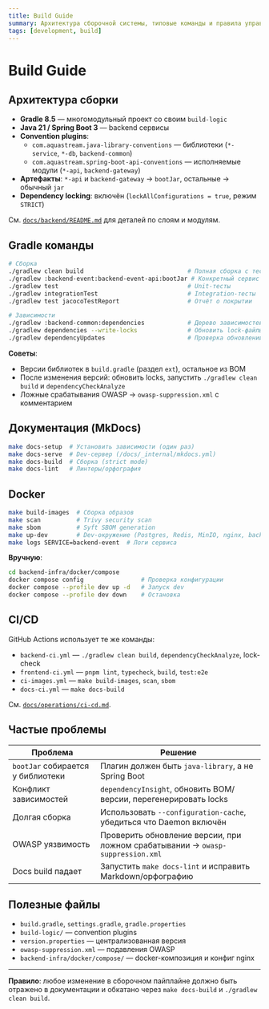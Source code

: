 ```yaml
---
title: Build Guide
summary: Архитектура сборочной системы, типовые команды и правила управления зависимостями.
tags: [development, build]
---
```


# Build Guide

## Архитектура сборки

- **Gradle 8.5** — многомодульный проект со своим `build-logic`
- **Java 21 / Spring Boot 3** — backend сервисы
- **Convention plugins**:
  - `com.aquastream.java-library-conventions` — библиотеки (`*-service`, `*-db`, `backend-common`)
  - `com.aquastream.spring-boot-api-conventions` — исполняемые модули (`*-api`, `backend-gateway`)
- **Артефакты**: `*-api` и `backend-gateway` → `bootJar`, остальные → обычный `jar`
- **Dependency locking**: включён (`lockAllConfigurations = true`, режим `STRICT`)

См. [`docs/backend/README.md`](../backend/README.md) для деталей по слоям и модулям.

## Gradle команды

```bash
# Сборка
./gradlew clean build                             # Полная сборка с тестами
./gradlew :backend-event:backend-event-api:bootJar # Конкретный сервис
./gradlew test                                    # Unit-тесты
./gradlew integrationTest                         # Integration-тесты
./gradlew test jacocoTestReport                   # Отчёт о покрытии

# Зависимости
./gradlew :backend-common:dependencies            # Дерево зависимостей
./gradlew dependencies --write-locks              # Обновить lock-файлы
./gradlew dependencyUpdates                       # Проверка обновлений
```

**Советы**:
- Версии библиотек в `build.gradle` (раздел `ext`), остальное из BOM
- После изменения версий: обновить locks, запустить `./gradlew clean build` и `dependencyCheckAnalyze`
- Ложные срабатывания OWASP → `owasp-suppression.xml` с комментарием

## Документация (MkDocs)

```bash
make docs-setup  # Установить зависимости (один раз)
make docs-serve  # Dev-сервер (/docs/_internal/mkdocs.yml)
make docs-build  # Сборка (strict mode)
make docs-lint   # Линтеры/орфография
```

## Docker

```bash
make build-images  # Сборка образов
make scan          # Trivy security scan
make sbom          # Syft SBOM generation
make up-dev        # Dev-окружение (Postgres, Redis, MinIO, nginx, backend)
make logs SERVICE=backend-event  # Логи сервиса
```

**Вручную**:
```bash
cd backend-infra/docker/compose
docker compose config                # Проверка конфигурации
docker compose --profile dev up -d   # Запуск dev
docker compose --profile dev down    # Остановка
```

## CI/CD

GitHub Actions использует те же команды:
- `backend-ci.yml` — `./gradlew clean build`, `dependencyCheckAnalyze`, lock-check
- `frontend-ci.yml` — `pnpm lint`, `typecheck`, `build`, `test:e2e`
- `ci-images.yml` — `make build-images`, `scan`, `sbom`
- `docs-ci.yml` — `make docs-build`

См. [`docs/operations/ci-cd.md`](../operations/ci-cd.md).

## Частые проблемы

| Проблема | Решение |
|----------|---------|
| `bootJar` собирается у библиотеки | Плагин должен быть `java-library`, а не Spring Boot |
| Конфликт зависимостей | `dependencyInsight`, обновить BOM/версии, перегенерировать locks |
| Долгая сборка | Использовать `--configuration-cache`, убедиться что Daemon включён |
| OWASP уязвимость | Проверить обновление версии, при ложном срабатывании → `owasp-suppression.xml` |
| Docs build падает | Запустить `make docs-lint` и исправить Markdown/орфографию |

## Полезные файлы

- `build.gradle`, `settings.gradle`, `gradle.properties`
- `build-logic/` — convention plugins
- `version.properties` — централизованная версия
- `owasp-suppression.xml` — подавления OWASP
- `backend-infra/docker/compose/` — docker-композиция и конфиг nginx

---

**Правило**: любое изменение в сборочном пайплайне должно быть отражено в документации и обкатано через `make docs-build` и `./gradlew clean build`.
